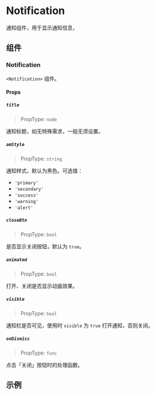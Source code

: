 # Notification

通知组件，用于显示通知信息，

## 组件

### Notification

`<Notification>` 组件。

#### Props

##### `title`

> PropType: `node`

通知标题，如无特殊需求，一般无须设置。

##### `amStyle`

> PropType: `string`

通知样式，默认为黑色。可选值：

- `'primary'`
- `'secondary'`
- `'success'`
- `'warning'`
- `'alert'`

##### `closeBtn`

> PropType: `bool`

是否显示关闭按钮，默认为 `true`。

##### `animated`

> PropType: `bool`

打开、关闭是否显示动画效果。

##### `visible`

> PropType: `bool`

通知栏是否可见，使用时 `visible` 为 `true` 打开通知，否则关闭。

##### `onDismiss`

> PropType: `func`

点击「关闭」按钮时的处理函数。


## 示例

